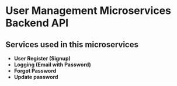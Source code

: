 # User Management Microservices Backend API
## Services used in this microservices
* **User Register (Signup)**
* **Logging (Email with Password)**
* **Forgot Password**
* **Update password**

